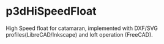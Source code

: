 # p3dHiSpeedFloat
High Speed float for catamaran, implemented with DXF/SVG profiles(LibreCAD/Inkscape) and loft operation (FreeCAD).
